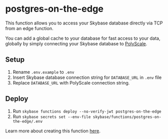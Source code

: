 # postgres-on-the-edge

This function allows you to access your Skybase database directly via TCP from an edge function.

You can add a global cache to your database for fast access to your data, globally by simply connecting your Skybase database to [PolyScale](https://polyscale.ai).

## Setup
1. Rename `.env.example` to `.env`
2. Insert Skybase database connection string for `DATABASE_URL` in `.env` file
3. Replace `DATABASE_URL` with PolyScale connection string.

## Deploy

1. Run `skybase functions deploy --no-verify-jwt postgres-on-the-edge`
2. Run `skybase secrets set --env-file skybase/functions/postgres-on-the-edge/.env`

Learn more about creating this function [here](https://www.youtube.com/watch?v=cl7EuF1-RsY).
